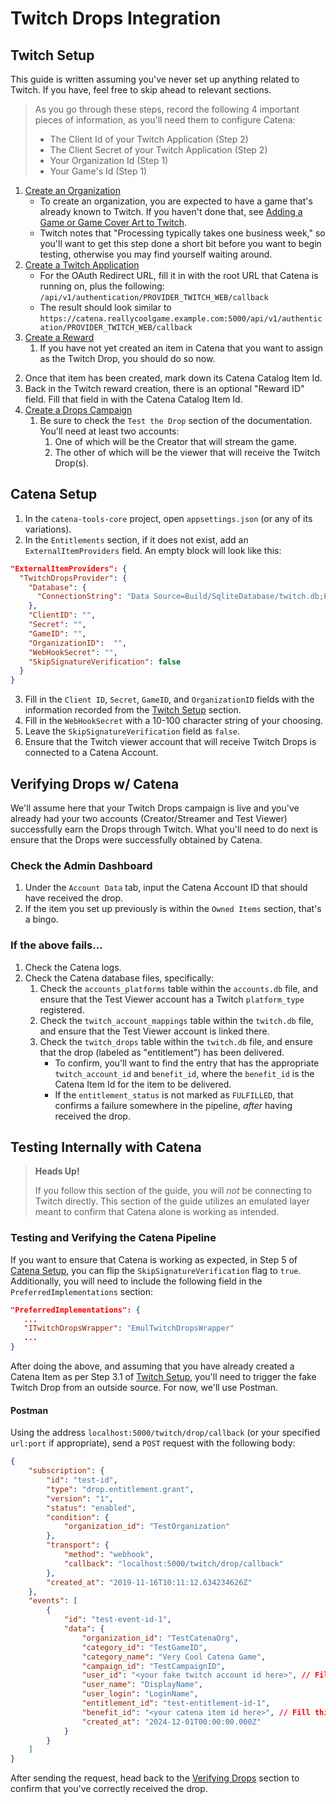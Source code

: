 # Twitch Drops Integration

## Twitch Setup
This guide is written assuming you've never set up anything related to Twitch.
If you have, feel free to skip ahead to relevant sections.

> As you go through these steps, record the following 4 important pieces of information, as you'll need them to configure Catena:
> - The Client Id of your Twitch Application (Step 2)
> - The Client Secret of your Twitch Application (Step 2)
> - Your Organization Id (Step 1)
> - Your Game's Id (Step 1)

1. [Create an Organization](https://dev.twitch.tv/docs/companies/)
   - To create an organization, you are expected to have a game that's already known to Twitch. If you haven't done that, see [Adding a Game or Game Cover Art to Twitch](https://help.twitch.tv/s/article/adding-a-game-and-box-art-to-the-directory?language=en_US).
   - Twitch notes that "Processing typically takes one business week," so you'll want to get this step done a short bit before you want to begin testing, otherwise you may find yourself waiting around.
2. [Create a Twitch Application](https://dev.twitch.tv/docs/drops/#prerequisites-and-setup)
   - For the OAuth Redirect URL, fill it in with the root URL that Catena is running on, plus the following: `/api/v1/authentication/PROVIDER_TWITCH_WEB/callback`
   - The result should look similar to `https://catena.reallycoolgame.example.com:5000/api/v1/authentication/PROVIDER_TWITCH_WEB/callback`
3. [Create a Reward](https://dev.twitch.tv/docs/drops/#create-a-reward)
   1. If you have not yet created an item in Catena that you want to assign as the Twitch Drop, you should do so now.
<!-- TODO: Add Link to Create an Item Dashboard Doc -->
   2. Once that item has been created, mark down its Catena Catalog Item Id.
   3. Back in the Twitch reward creation, there is an optional "Reward ID" field. Fill that field in with the Catena Catalog Item Id.
4. [Create a Drops Campaign](https://dev.twitch.tv/docs/drops/#create-a-drops-campaign)
   1. Be sure to check the `Test the Drop` section of the documentation. You'll need at least two accounts:
      1. One of which will be the Creator that will stream the game.
      2. The other of which will be the viewer that will receive the Twitch Drop(s).

## Catena Setup
1. In the `catena-tools-core` project, open `appsettings.json` (or any of its variations).
2. In the `Entitlements` section, if it does not exist, add an `ExternalItemProviders` field. An empty block will look like this:
```json
"ExternalItemProviders": {
  "TwitchDropsProvider": {
    "Database": {
      "ConnectionString": "Data Source=Build/SqliteDatabase/twitch.db;Foreign Keys=True"
    },
    "ClientID": "",
    "Secret": "",
    "GameID": "",
    "OrganizationID":  "",
    "WebHookSecret": "",
    "SkipSignatureVerification": false
  }
}
```
3. Fill in the `Client ID`, `Secret`, `GameID`, and `OrganizationID` fields with the information recorded from the [Twitch Setup](#Twitch-Setup) section.
4. Fill in the `WebHookSecret` with a 10-100 character string of your choosing.
5. Leave the `SkipSignatureVerification` field as `false`.
6. Ensure that the Twitch viewer account that will receive Twitch Drops is connected to a Catena Account.
<!-- TODO: Create an Account Linking document and link to it here -->

## Verifying Drops w/ Catena
We'll assume here that your Twitch Drops campaign is live and you've already had your two accounts (Creator/Streamer and Test Viewer) successfully earn the Drops through Twitch.
What you'll need to do next is ensure that the Drops were successfully obtained by Catena.

### Check the Admin Dashboard
1. Under the `Account Data` tab, input the Catena Account ID that should have received the drop.
2. If the item you set up previously is within the `Owned Items` section, that's a bingo.

### If the above fails...
1. Check the Catena logs.
2. Check the Catena database files, specifically:
   1. Check the `accounts_platforms` table within the `accounts.db` file, and ensure that the Test Viewer account has a Twitch `platform_type` registered.
   2. Check the `twitch_account_mappings` table within the `twitch.db` file, and ensure that the Test Viewer account is linked there.
   3. Check the `twitch_drops` table within the `twitch.db` file, and ensure that the drop (labeled as "entitlement") has been delivered.
      - To confirm, you'll want to find the entry that has the appropriate `twitch_account_id` and `benefit_id`, where the `benefit_id` is the Catena Item Id for the item to be delivered.
      - If the `entitlement_status` is not marked as `FULFILLED`, that confirms a failure somewhere in the pipeline, _after_ having received the drop.

## Testing Internally with Catena
> **Heads Up!**
> 
> If you follow this section of the guide, you will _not_ be connecting to Twitch directly.
> This section of the guide utilizes an emulated layer meant to confirm that Catena alone is working as intended.

### Testing and Verifying the Catena Pipeline
If you want to ensure that Catena is working as expected, in Step 5 of [Catena Setup](#catena-setup), you can flip the `SkipSignatureVerification` flag to `true`.
Additionally, you will need to include the following field in the `PreferredImplementations` section:
```json
"PreferredImplementations": {
   ...
   "ITwitchDropsWrapper": "EmulTwitchDropsWrapper"
   ...
}
```
After doing the above, and assuming that you have already created a Catena Item as per Step 3.1 of [Twitch Setup](#twitch-setup), you'll need to trigger the fake Twitch Drop from an outside source.
For now, we'll use Postman.
<!-- TODO: Add some kind of local http testing in the dashboard -->

#### Postman
Using the address `localhost:5000/twitch/drop/callback` (or your specified `url:port` if appropriate), send a `POST` request with the following body:
```json
{
    "subscription": {
        "id": "test-id",
        "type": "drop.entitlement.grant",
        "version": "1",
        "status": "enabled",
        "condition": {
            "organization_id": "TestOrganization"
        },
        "transport": {
            "method": "webhook",
            "callback": "localhost:5000/twitch/drop/callback"
        },
        "created_at": "2019-11-16T10:11:12.634234626Z"
    },
    "events": [
        {
            "id": "test-event-id-1",
            "data": {
                "organization_id": "TestCatenaOrg",
                "category_id": "TestGameID",
                "category_name": "Very Cool Catena Game",
                "campaign_id": "TestCampaignID",
                "user_id": "<your fake twitch account id here>", // Fill this in
                "user_name": "DisplayName",
                "user_login": "LoginName",
                "entitlement_id": "test-entitlement-id-1",
                "benefit_id": "<your catena item id here>", // Fill this in
                "created_at": "2024-12-01T00:00:00.000Z"
            }
        }
    ]
}
```
After sending the request, head back to the [Verifying Drops](#verifying-drops-w-catena) section to confirm that you've correctly received the drop.